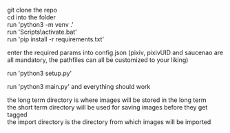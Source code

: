 git clone the repo  
cd into the folder  
run 'python3 -m venv .'  
run 'Scripts\activate.bat'  
run 'pip install -r requirements.txt'  

enter the required params into config.json (pixiv, pixivUID and saucenao are all mandatory, the pathfiles can all be customized to your liking)  

run 'python3 setup.py'  

run 'python3 main.py' and everything should work  

the long term directory is where images will be stored in the long term  
the short term directory will be used for saving images before they get tagged  
the import directory is the directory from which images will be imported  